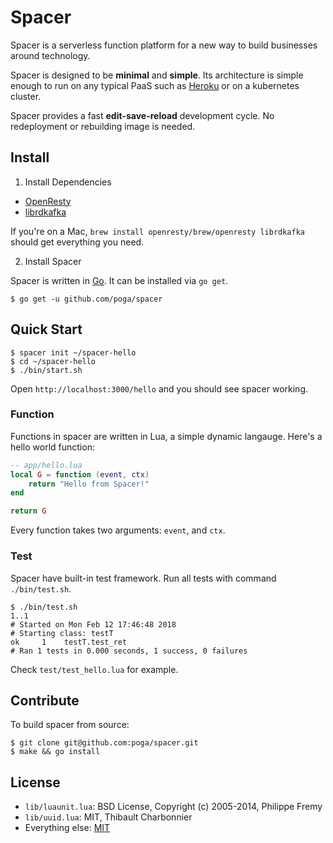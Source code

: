 # Spacer

Spacer is a serverless function platform for a new way to build businesses around technology.

Spacer is designed to be **minimal** and **simple**. Its architecture is simple enough to run on any typical PaaS such as [Heroku](https://www.heroku.com/) or on a kubernetes cluster.

Spacer provides a fast **edit-save-reload** development cycle. No redeployment or rebuilding image is needed.

## Install

1. Install Dependencies

* [OpenResty](https://openresty.org/)
* [librdkafka](https://github.com/edenhill/librdkafka)

If you're on a Mac, `brew install openresty/brew/openresty librdkafka` should get everything you need.

2. Install Spacer

Spacer is written in [Go](https://golang.org/). It can be installed via `go get`.

```
$ go get -u github.com/poga/spacer
```

## Quick Start

```
$ spacer init ~/spacer-hello
$ cd ~/spacer-hello
$ ./bin/start.sh
```

Open `http://localhost:3000/hello` and you should see spacer working.

### Function

Functions in spacer are written in Lua, a simple dynamic langauge. Here's a hello world function:

```lua
-- app/hello.lua
local G = function (event, ctx)
    return "Hello from Spacer!"
end

return G
```

Every function takes two arguments: `event`, and `ctx`.

### Test

Spacer have built-in test framework. Run all tests with command `./bin/test.sh`.

```
$ ./bin/test.sh
1..1
# Started on Mon Feb 12 17:46:48 2018
# Starting class: testT
ok     1	testT.test_ret
# Ran 1 tests in 0.000 seconds, 1 success, 0 failures
```

Check `test/test_hello.lua` for example.

## Contribute

To build spacer from source:

```
$ git clone git@github.com:poga/spacer.git
$ make && go install
```

## License

* `lib/luaunit.lua`: BSD License, Copyright (c) 2005-2014, Philippe Fremy <phil at freehackers dot org>
* `lib/uuid.lua`: MIT, Thibault Charbonnier
* Everything else: [MIT](./LICENSE)

